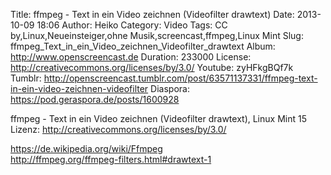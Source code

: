 Title: ffmpeg - Text in ein Video zeichnen (Videofilter drawtext)
Date: 2013-10-09 18:06
Author: Heiko
Category: Video
Tags: CC by,Linux,Neueinsteiger,ohne Musik,screencast,ffmpeg,Linux Mint
Slug: ffmpeg_Text_in_ein_Video_zeichnen_Videofilter_drawtext
Album: http://www.openscreencast.de
Duration: 233000
License: http://creativecommons.org/licenses/by/3.0/
Youtube: zyHFkgBQf7k
Tumblr: http://openscreencast.tumblr.com/post/63571137331/ffmpeg-text-in-ein-video-zeichnen-videofilter
Diaspora: https://pod.geraspora.de/posts/1600928

ffmpeg - Text in ein Video zeichnen (Videofilter drawtext), Linux Mint 15  
Lizenz: <http://creativecommons.org/licenses/by/3.0/>  
  
<https://de.wikipedia.org/wiki/Ffmpeg>  
<http://ffmpeg.org/ffmpeg-filters.html#drawtext-1>

